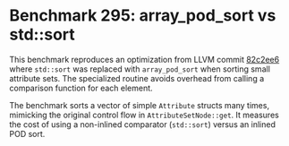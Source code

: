 # Benchmark 295: array_pod_sort vs std::sort

This benchmark reproduces an optimization from LLVM commit [82c2ee6](https://github.com/llvm/llvm-project/commit/82c2ee67dcef4ed9f1d40824cebc3edc2eb9a14c) where `std::sort` was replaced with `array_pod_sort` when sorting small attribute sets. The specialized routine avoids overhead from calling a comparison function for each element.

The benchmark sorts a vector of simple `Attribute` structs many times, mimicking the original control flow in `AttributeSetNode::get`. It measures the cost of using a non-inlined comparator (`std::sort`) versus an inlined POD sort.
